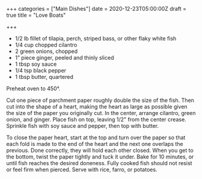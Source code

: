 +++
categories = ["Main Dishes"]
date = 2020-12-23T05:00:00Z
draft = true
title = "Love Boats"

+++
* 1/2 lb fillet of tilapia, perch, striped bass, or other flaky white fish 
* 1/4 cup chopped cilantro 
* 2 green onions, chopped 
* 1” piece ginger, peeled and thinly sliced 
* 1 tbsp soy sauce 
* 1/4 tsp black pepper 
* 1 tbsp butter, quartered

Preheat oven to 450°. 

Cut one piece of parchment paper roughly double the size of the fish. Then cut into the shape of a heart, making the heart as large as possible given the size of the paper you originally cut. In the center, arrange cilantro, green onion, and ginger. Place fish on top, leaving 1/2" from the center crease. Sprinkle fish with soy sauce and pepper, then top with butter. 

To close the paper heart, start at the top and turn over the paper so that each fold is made to the end of the heart and the next one overlaps the previous. Done correctly, they will hold each other closed. When you get to the bottom, twist the paper tightly and tuck it under. Bake for 10 minutes, or until fish reaches the desired doneness. Fully cooked fish should not resist or feel firm when pierced. Serve with rice, farro, or potatoes.